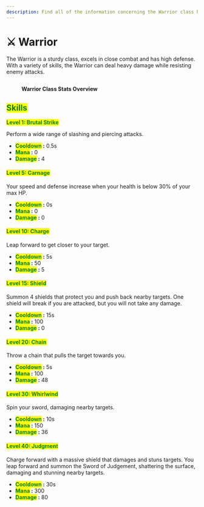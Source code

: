 ```yaml
---
description: Find all of the information concerning the Warrior class here.
---
```


# ⚔️ Warrior

The Warrior is a sturdy class, excels in close combat and has high defense. With a variety of skills, the Warrior can deal heavy damage while resisting enemy attacks.

<figure><img src="../../.gitbook/assets/Capture d&#x27;écran 2024-12-03 123258.png" alt=""><figcaption><p><strong>Warrior Class Stats Overview</strong></p></figcaption></figure>

## <mark style="color:green;">Skills</mark>



<mark style="color:green;">**Level 1: Brutal Strike**</mark>

Perform a wide range of slashing and piercing attacks.

* <mark style="color:green;">**Cooldown**</mark>**&#x20;:** 0.5s
* <mark style="color:green;">**Mana**</mark>**&#x20;:** 0
* <mark style="color:green;">**Damage**</mark>**&#x20;:** 4

#### <mark style="color:green;">**Level 5: Carnage**</mark> <a href="#niveau-5-carnage" id="niveau-5-carnage"></a>

Your speed and defense increase when your health is below 30% of your max HP.

* <mark style="color:green;">**Cooldown**</mark>**&#x20;:** 0s
* <mark style="color:green;">**Mana**</mark>**&#x20;:** 0
* <mark style="color:green;">**Damage**</mark>**&#x20;:** 0

#### <mark style="color:green;">**Level 10: Charge**</mark> <a href="#niveau-10-charge" id="niveau-10-charge"></a>

Leap forward to get closer to your target.

* <mark style="color:green;">**Cooldown**</mark>**&#x20;:** 5s
* <mark style="color:green;">**Mana**</mark>**&#x20;:** 50
* <mark style="color:green;">**Damage**</mark>**&#x20;:** 5

#### <mark style="color:green;">**Level 15: Shield**</mark> <a href="#niveau-15-bouclier" id="niveau-15-bouclier"></a>

Summon 4 shields that protect you and push back nearby targets. One shield will break if you are attacked, but you will not take any damage.

* <mark style="color:green;">**Cooldown**</mark>**&#x20;:** 15s
* <mark style="color:green;">**Mana**</mark>**&#x20;:** 100
* <mark style="color:green;">**Damage**</mark>**&#x20;:** 0

#### <mark style="color:green;">**Level 20: Chain**</mark> <a href="#niveau-20-chaine" id="niveau-20-chaine"></a>

Throw a chain that pulls the target towards you.

* <mark style="color:green;">**Cooldown**</mark>**&#x20;:** 5s
* <mark style="color:green;">**Mana**</mark>**&#x20;:** 100
* <mark style="color:green;">**Damage**</mark>**&#x20;:** 48

#### <mark style="color:green;">**Level 30: Whirlwind**</mark> <a href="#niveau-30-tourbillon" id="niveau-30-tourbillon"></a>

Spin your sword, damaging nearby targets.

* <mark style="color:green;">**Cooldown**</mark>**&#x20;:** 10s
* <mark style="color:green;">**Mana**</mark>**&#x20;:** 150
* <mark style="color:green;">**Damage**</mark>**&#x20;:** 36

#### <mark style="color:green;">**Level 40: Judgment**</mark> <a href="#niveau-40-jugement" id="niveau-40-jugement"></a>

Charge forward with a massive shield that damages and stuns targets. You leap forward and summon the Sword of Judgement, shattering the surface, damaging and stunning nearby targets.

* <mark style="color:green;">**Cooldown**</mark>**&#x20;:** 30s
* <mark style="color:green;">**Mana**</mark>**&#x20;:** 300
* <mark style="color:green;">**Damage**</mark>**&#x20;:** 80
